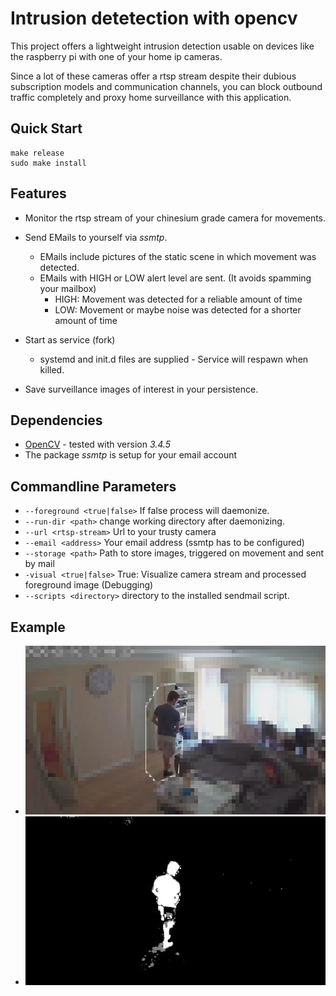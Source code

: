# Intrusion detetection with opencv

This project offers a lightweight intrusion detection usable on devices like the raspberry pi with one of your
home ip cameras.

Since a lot of these cameras offer a rtsp stream despite their dubious subscription models and communication channels,
you can block outbound traffic completely and proxy home surveillance with this application.

## Quick Start

```
make release
sudo make install
```

## Features

* Monitor the rtsp stream of your chinesium grade camera for movements.

* Send EMails to yourself via *ssmtp*.
    * EMails include pictures of the static scene in which movement was detected.
    * EMails with HIGH or LOW alert level are sent. (It avoids spamming your mailbox)
        * HIGH: Movement was detected for a reliable amount of time
        * LOW: Movement or maybe noise was detected for a shorter amount of time

* Start as service (fork)
    * systemd and init.d files are supplied - Service will respawn when killed.

* Save surveillance images of interest in your persistence.

## Dependencies

* [OpenCV](https://github.com/opencv/opencv) - tested with version *3.4.5*
* The package *ssmtp* is setup for your email account

## Commandline Parameters

* `--foreground <true|false>` If false process will daemonize.
* `--run-dir <path>` change working directory after daemonizing.
* `--url <rtsp-stream>` Url to your trusty camera
* `--email <address>` Your email address (ssmtp has to be configured)
* `--storage <path>` Path to store images, triggered on movement and sent by mail
* `-visual <true|false>` True: Visualize camera stream and processed foreground image (Debugging)
* `--scripts <directory>` directory to the installed sendmail script. 

## Example

* ![Static Scene](https://raw.githubusercontent.com/Jierr/intrusion-detection-cv/master/doc/scene.jpg)
* ![Foreground](https://raw.githubusercontent.com/Jierr/intrusion-detection-cv/master/doc/foreground.jpg)
